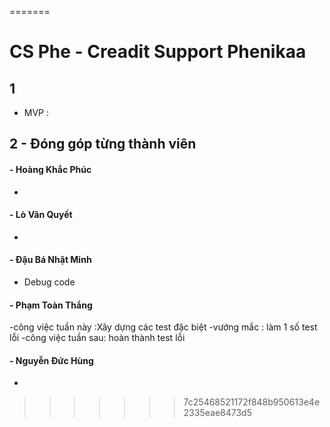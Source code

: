=======
# CS Phe - Creadit Support Phenikaa

## 1
- MVP : 

## 2 - Đóng góp từng thành viên

#### - Hoàng Khắc Phúc
- 

#### - Lò Văn Quyết
- 

#### - Đậu Bá Nhật Minh
- Debug code

#### - Phạm Toàn Thắng
-công việc tuần này :Xây dựng các test đặc biệt
-vướng mắc : làm 1 số test lỗi
-công việc tuần sau: hoàn thành test lỗi
#### - Nguyễn Đức Hùng
- 
>>>>>>> 7c25468521172f848b950613e4e2335eae8473d5
